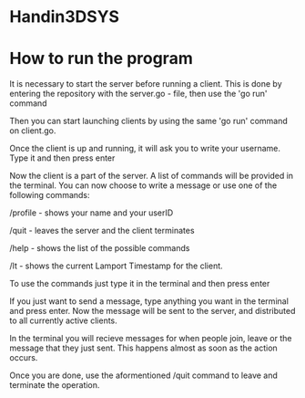 # Handin3DSYS
# How to run the program
It is necessary to start the server before running a client. This is done by entering the repository with the server.go - file, then use the 'go run' command

Then you can start launching clients by using the same 'go run' command on client.go.

Once the client is up and running, it will ask you to write your username. Type it and then press enter

Now the client is a part of the server. A list of commands will be provided in the terminal. You can now choose to write a message or use one of the following commands:

/profile - shows your name and your userID

/quit - leaves the server and the client terminates

/help - shows the list of the possible commands

/lt - shows the current Lamport Timestamp for the client.

To use the commands just type it in the terminal and then press enter

If you just want to send a message, type anything you want in the terminal and press enter.
Now the message will be sent to the server, and distributed to all currently active clients.

In the terminal you will recieve messages for when people join, leave or the message that they just sent. This happens almost as soon as the action occurs.

Once you are done, use the aformentioned /quit command to leave and terminate the operation.





 

